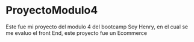 # ProyectoModulo4
Este fue mi proyecto del modulo 4 del bootcamp Soy Henry, en el cual se me evaluo el front End, este proyecto fue un Ecommerce 
